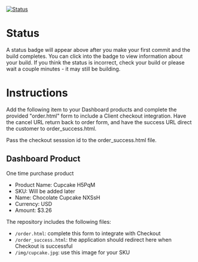 [![Status](https://img.shields.io/badge/status-BUILDING%20COMMIT:%20d596ee9479683c31678b866e5ec415056aaecb38-yellow.svg)](https://github.com/crowdbotics-challenges/bakery_scaffold_tRIIEQiAGcMLge7D/commit/d596ee9479683c31678b866e5ec415056aaecb38)


# Status

A status badge will appear above after you make your first commit and the build completes. You can click into the badge to view information about your build. If you think the status is incorrect, check your build or please wait a couple minutes - it may still be building.

# Instructions

Add the following item to your Dashboard products and complete the provided "order.html" form to include a Client checkout integration. Have the cancel URL return back to order form, and have the success URL direct the customer to order_success.html.

Pass the checkout sesssion id to the order_success.html file.

## Dashboard Product
One time purchase product
* Product Name: Cupcake H5PqM
* SKU: Will be added later
* Name: Chocolate Cupcake NXSsH
* Currency: USD
* Amount: $3.26

The repository includes the following files:
* `/order.html`: complete this form to integrate with Checkout
* `/order_success.html`: the application should redirect here when Checkout is successful
* `/img/cupcake.jpg`: use this image for your SKU
